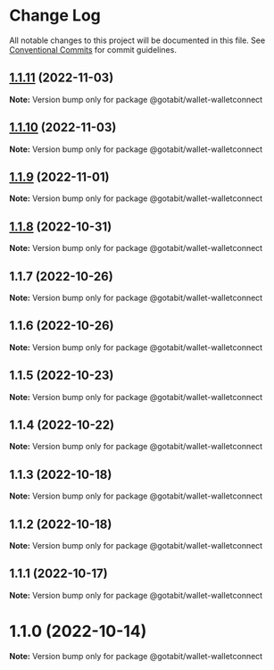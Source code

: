 # Change Log

All notable changes to this project will be documented in this file.
See [Conventional Commits](https://conventionalcommits.org) for commit guidelines.

## [1.1.11](https://github.com/gotabit/sdk-ts/compare/@gotabit/wallet-walletconnect@1.1.10...@gotabit/wallet-walletconnect@1.1.11) (2022-11-03)

**Note:** Version bump only for package @gotabit/wallet-walletconnect

## [1.1.10](https://github.com/gotabit/sdk-ts/compare/@gotabit/wallet-walletconnect@1.1.9...@gotabit/wallet-walletconnect@1.1.10) (2022-11-03)

**Note:** Version bump only for package @gotabit/wallet-walletconnect

## [1.1.9](https://github.com/gotabit/sdk-ts/compare/@gotabit/wallet-walletconnect@1.1.7...@gotabit/wallet-walletconnect@1.1.9) (2022-11-01)

**Note:** Version bump only for package @gotabit/wallet-walletconnect

## [1.1.8](https://github.com/gotabit/sdk-ts/compare/@gotabit/wallet-walletconnect@1.1.7...@gotabit/wallet-walletconnect@1.1.8) (2022-10-31)

**Note:** Version bump only for package @gotabit/wallet-walletconnect

## 1.1.7 (2022-10-26)

**Note:** Version bump only for package @gotabit/wallet-walletconnect

## 1.1.6 (2022-10-26)

**Note:** Version bump only for package @gotabit/wallet-walletconnect

## 1.1.5 (2022-10-23)

**Note:** Version bump only for package @gotabit/wallet-walletconnect

## 1.1.4 (2022-10-22)

**Note:** Version bump only for package @gotabit/wallet-walletconnect

## 1.1.3 (2022-10-18)

**Note:** Version bump only for package @gotabit/wallet-walletconnect

## 1.1.2 (2022-10-18)

**Note:** Version bump only for package @gotabit/wallet-walletconnect

## 1.1.1 (2022-10-17)

**Note:** Version bump only for package @gotabit/wallet-walletconnect

# 1.1.0 (2022-10-14)

**Note:** Version bump only for package @gotabit/wallet-walletconnect
